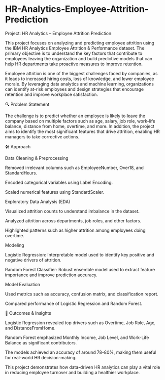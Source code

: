 # HR-Analytics-Employee-Attrition-Prediction
Project: HR Analytics – Employee Attrition Prediction

This project focuses on analyzing and predicting employee attrition using the IBM HR Analytics Employee Attrition & Performance dataset. The primary objective is to understand the key factors that contribute to employees leaving the organization and build predictive models that can help HR departments take proactive measures to improve retention.

Employee attrition is one of the biggest challenges faced by companies, as it leads to increased hiring costs, loss of knowledge, and lower employee morale. By leveraging data analytics and machine learning, organizations can identify at-risk employees and design strategies that encourage retention and improve workplace satisfaction.

🔍 Problem Statement

The challenge is to predict whether an employee is likely to leave the company based on multiple factors such as age, salary, job role, work-life balance, distance from home, overtime, and more. In addition, the project aims to identify the most significant features that drive attrition, enabling HR managers to take corrective actions.

🛠️ Approach

Data Cleaning & Preprocessing

Removed irrelevant columns such as EmployeeNumber, Over18, and StandardHours.

Encoded categorical variables using Label Encoding.

Scaled numerical features using StandardScaler.

Exploratory Data Analysis (EDA)

Visualized attrition counts to understand imbalance in the dataset.

Analyzed attrition across departments, job roles, and other factors.

Highlighted patterns such as higher attrition among employees doing overtime.

Modeling

Logistic Regression: Interpretable model used to identify key positive and negative drivers of attrition.

Random Forest Classifier: Robust ensemble model used to extract feature importance and improve prediction accuracy.

Model Evaluation

Used metrics such as accuracy, confusion matrix, and classification report.

Compared performance of Logistic Regression and Random Forest.

🎯 Outcomes & Insights

Logistic Regression revealed top drivers such as Overtime, Job Role, Age, and DistanceFromHome.

Random Forest emphasized Monthly Income, Job Level, and Work-Life Balance as significant contributors.

The models achieved an accuracy of around 78–80%, making them useful for real-world HR decision-making.

This project demonstrates how data-driven HR analytics can play a vital role in reducing employee turnover and building a healthier workplace.
